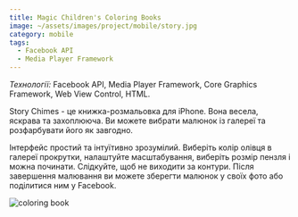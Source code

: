 ```yaml
---
title: Magic Children's Coloring Books
image: ~/assets/images/project/mobile/story.jpg
category: mobile
tags:
  - Facebook API
  - Media Player Framework
---
```


*Технології:* Facebook API, Media Player Framework, Core Graphics Framework, Web View Control, HTML.

Story Chimes - це книжка-розмальовка для iPhone. Вона весела, яскрава та захоплююча. Ви можете вибрати малюнок із галереї та розфарбувати його як завгодно.

Інтерфейс простий та інтуїтивно зрозумілий. Виберіть колір олівця в галереї прокрутки, налаштуйте масштабування, виберіть розмір пензля і можна починати. Слідкуйте, щоб не виходити за контури. Після завершення малювання ви можете зберегти малюнок у своїх фото або поділитися ним у Facebook.

![coloring book](~/assets/images/project/mobile/storychimes.jpg)
